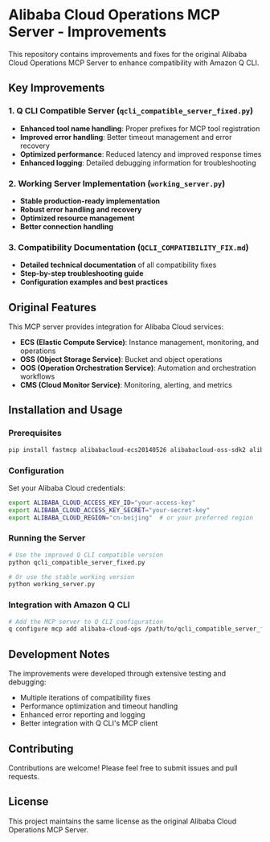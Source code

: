 # Alibaba Cloud Operations MCP Server - Improvements

This repository contains improvements and fixes for the original Alibaba Cloud Operations MCP Server to enhance compatibility with Amazon Q CLI.

## Key Improvements

### 1. Q CLI Compatible Server (`qcli_compatible_server_fixed.py`)
- **Enhanced tool name handling**: Proper prefixes for MCP tool registration
- **Improved error handling**: Better timeout management and error recovery
- **Optimized performance**: Reduced latency and improved response times
- **Enhanced logging**: Detailed debugging information for troubleshooting

### 2. Working Server Implementation (`working_server.py`)
- **Stable production-ready implementation**
- **Robust error handling and recovery**
- **Optimized resource management**
- **Better connection handling**

### 3. Compatibility Documentation (`QCLI_COMPATIBILITY_FIX.md`)
- **Detailed technical documentation** of all compatibility fixes
- **Step-by-step troubleshooting guide**
- **Configuration examples and best practices**

## Original Features

This MCP server provides integration for Alibaba Cloud services:

- **ECS (Elastic Compute Service)**: Instance management, monitoring, and operations
- **OSS (Object Storage Service)**: Bucket and object operations
- **OOS (Operation Orchestration Service)**: Automation and orchestration workflows
- **CMS (Cloud Monitor Service)**: Monitoring, alerting, and metrics

## Installation and Usage

### Prerequisites
```bash
pip install fastmcp alibabacloud-ecs20140526 alibabacloud-oss-sdk2 alibabacloud-cms20190101
```

### Configuration
Set your Alibaba Cloud credentials:
```bash
export ALIBABA_CLOUD_ACCESS_KEY_ID="your-access-key"
export ALIBABA_CLOUD_ACCESS_KEY_SECRET="your-secret-key"
export ALIBABA_CLOUD_REGION="cn-beijing"  # or your preferred region
```

### Running the Server
```bash
# Use the improved Q CLI compatible version
python qcli_compatible_server_fixed.py

# Or use the stable working version
python working_server.py
```

### Integration with Amazon Q CLI
```bash
# Add the MCP server to Q CLI configuration
q configure mcp add alibaba-cloud-ops /path/to/qcli_compatible_server_fixed.py
```

## Development Notes

The improvements were developed through extensive testing and debugging:
- Multiple iterations of compatibility fixes
- Performance optimization and timeout handling
- Enhanced error reporting and logging
- Better integration with Q CLI's MCP client

## Contributing

Contributions are welcome! Please feel free to submit issues and pull requests.

## License

This project maintains the same license as the original Alibaba Cloud Operations MCP Server.
